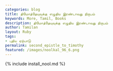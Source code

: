 ```yaml
---  
categories: blog  
title: திமோத்தேயுவுக்கு எழுதிய இரண்டாவது நிருபம்
keywords: More, Tamil, Books  
description: திமோத்தேயுவுக்கு எழுதிய இரண்டாவது நிருபம்
author: Tamilan  
layout: Ruby  
tags:     
- புதிய ஏற்பாடு
permalink: second_epistle_to_timothy  
featured: /images/noolkal_96_6.png  
---  
```

{% include install_nool.md %}  
